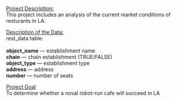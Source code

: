 <ins> Project Description:</ins>
<br> This project includes an analysis of the current market conditions of resturants in LA.</br>

<ins> Description of the Data:</ins>
<br>rest_data table:</br>
<br><b>object_name</b> — establishment name
<br><b>chain</b> — chain establishment (TRUE/FALSE)
<br><b>object_type </b>— establishment type
<br><b>address </b> — address
<br><b>number</b> — number of seats

<ins>Project Goal</ins>
<br>To determine whether a noval robot-run cafe will succeed in LA</br>
